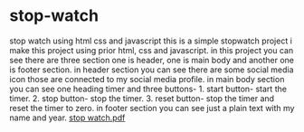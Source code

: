 # stop-watch
stop watch using html css and javascript
this is a simple stopwatch project i make this project using prior html, css and javascript. in this project you can see there are three section one is header, one is main body and another one is footer section. in header section you can see there are some social media icon those are connected to my social media profile. in main body section you can see one heading timer and three buttons-
      1. start button- start the timer.
      2. stop button- stop the timer.
      3. reset button- stop the timer and reset the timer to zero.
in footer section you can see just a plain text with my name and year. [stop watch.pdf](https://github.com/surajit980/stop-watch/files/8680967/stop.watch.pdf)
